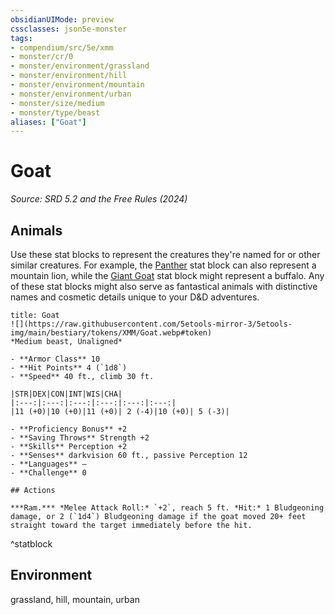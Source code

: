 ```yaml
---
obsidianUIMode: preview
cssclasses: json5e-monster
tags:
- compendium/src/5e/xmm
- monster/cr/0
- monster/environment/grassland
- monster/environment/hill
- monster/environment/mountain
- monster/environment/urban
- monster/size/medium
- monster/type/beast
aliases: ["Goat"]
---
```

# Goat
*Source: SRD 5.2 and the Free Rules (2024)*  

## Animals

Use these stat blocks to represent the creatures they're named for or other similar creatures. For example, the [Panther](panther-xmm.md) stat block can also represent a mountain lion, while the [Giant Goat](giant-goat-xmm.md) stat block might represent a buffalo. Any of these stat blocks might also serve as fantastical animals with distinctive names and cosmetic details unique to your D&D adventures.

```ad-statblock
title: Goat
![](https://raw.githubusercontent.com/5etools-mirror-3/5etools-img/main/bestiary/tokens/XMM/Goat.webp#token)
*Medium beast, Unaligned*

- **Armor Class** 10
- **Hit Points** 4 (`1d8`)
- **Speed** 40 ft., climb 30 ft.

|STR|DEX|CON|INT|WIS|CHA|
|:---:|:---:|:---:|:---:|:---:|:---:|
|11 (+0)|10 (+0)|11 (+0)| 2 (-4)|10 (+0)| 5 (-3)|

- **Proficiency Bonus** +2
- **Saving Throws** Strength +2
- **Skills** Perception +2
- **Senses** darkvision 60 ft., passive Perception 12
- **Languages** —
- **Challenge** 0

## Actions

***Ram.*** *Melee Attack Roll:* `+2`, reach 5 ft. *Hit:* 1 Bludgeoning damage, or 2 (`1d4`) Bludgeoning damage if the goat moved 20+ feet straight toward the target immediately before the hit.
```
^statblock

## Environment

grassland, hill, mountain, urban